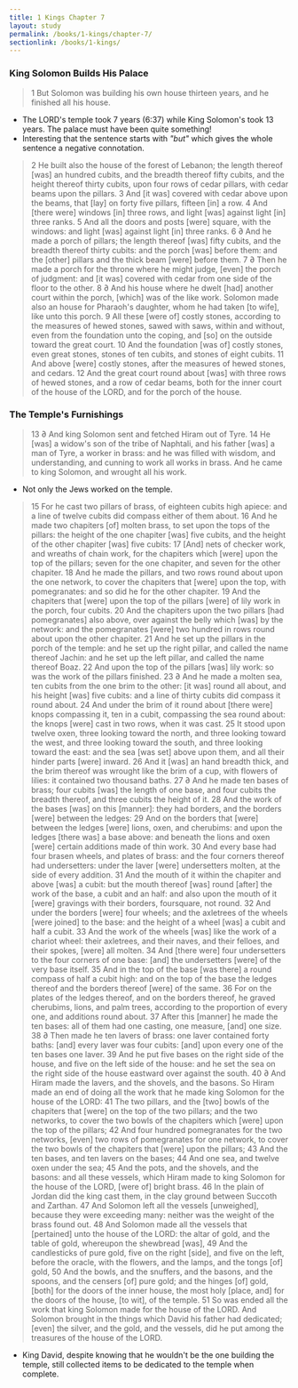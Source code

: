 ```yaml
---
title: 1 Kings Chapter 7
layout: study
permalink: /books/1-kings/chapter-7/
sectionlink: /books/1-kings/
---
```


### King Solomon Builds His Palace

> 1 But Solomon was building his own house thirteen years, and he finished all his house.

* The LORD's temple took 7 years (6:37) while King Solomon's took 13 years. The
palace must have been quite something!
* Interesting that the sentence starts with _"but"_ which gives the whole
sentence a negative connotation.

> 2 He built also the house of the forest of Lebanon; the length thereof [was] an hundred cubits, and the breadth thereof fifty cubits, and the height thereof thirty cubits, upon four rows of cedar pillars, with cedar beams upon the pillars.
> 3 And [it was] covered with cedar above upon the beams, that [lay] on forty five pillars, fifteen [in] a row.
> 4 And [there were] windows [in] three rows, and light [was] against light [in] three ranks.
> 5 And all the doors and posts [were] square, with the windows: and light [was] against light [in] three ranks.
> 6 ∂ And he made a porch of pillars; the length thereof [was] fifty cubits, and the breadth thereof thirty cubits: and the porch [was] before them: and the [other] pillars and the thick beam [were] before them.
> 7 ∂ Then he made a porch for the throne where he might judge, [even] the porch of judgment: and [it was] covered with cedar from one side of the floor to the other.
> 8 ∂ And his house where he dwelt [had] another court within the porch, [which] was of the like work. Solomon made also an house for Pharaoh's daughter, whom he had taken [to wife], like unto this porch.
> 9 All these [were of] costly stones, according to the measures of hewed stones, sawed with saws, within and without, even from the foundation unto the coping, and [so] on the outside toward the great court.
> 10 And the foundation [was of] costly stones, even great stones, stones of ten cubits, and stones of eight cubits.
> 11 And above [were] costly stones, after the measures of hewed stones, and cedars.
> 12 And the great court round about [was] with three rows of hewed stones, and a row of cedar beams, both for the inner court of the house of the LORD, and for the porch of the house.

### The Temple's Furnishings

> 13 ∂ And king Solomon sent and fetched Hiram out of Tyre.
> 14 He [was] a widow's son of the tribe of Naphtali, and his father [was] a man of Tyre, a worker in brass: and he was filled with wisdom, and understanding, and cunning to work all works in brass. And he came to king Solomon, and wrought all his work.

* Not only the Jews worked on the temple.

> 15 For he cast two pillars of brass, of eighteen cubits high apiece: and a line of twelve cubits did compass either of them about.
> 16 And he made two chapiters [of] molten brass, to set upon the tops of the pillars: the height of the one chapiter [was] five cubits, and the height of the other chapiter [was] five cubits:
> 17 [And] nets of checker work, and wreaths of chain work, for the chapiters which [were] upon the top of the pillars; seven for the one chapiter, and seven for the other chapiter.
> 18 And he made the pillars, and two rows round about upon the one network, to cover the chapiters that [were] upon the top, with pomegranates: and so did he for the other chapiter.
> 19 And the chapiters that [were] upon the top of the pillars [were] of lily work in the porch, four cubits.
> 20 And the chapiters upon the two pillars [had pomegranates] also above, over against the belly which [was] by the network: and the pomegranates [were] two hundred in rows round about upon the other chapiter.
> 21 And he set up the pillars in the porch of the temple: and he set up the right pillar, and called the name thereof Jachin: and he set up the left pillar, and called the name thereof Boaz.
> 22 And upon the top of the pillars [was] lily work: so was the work of the pillars finished.
> 23 ∂ And he made a molten sea, ten cubits from the one brim to the other: [it was] round all about, and his height [was] five cubits: and a line of thirty cubits did compass it round about.
> 24 And under the brim of it round about [there were] knops compassing it, ten in a cubit, compassing the sea round about: the knops [were] cast in two rows, when it was cast.
> 25 It stood upon twelve oxen, three looking toward the north, and three looking toward the west, and three looking toward the south, and three looking toward the east: and the sea [was set] above upon them, and all their hinder parts [were] inward.
> 26 And it [was] an hand breadth thick, and the brim thereof was wrought like the brim of a cup, with flowers of lilies: it contained two thousand baths.
> 27 ∂ And he made ten bases of brass; four cubits [was] the length of one base, and four cubits the breadth thereof, and three cubits the height of it.
> 28 And the work of the bases [was] on this [manner]: they had borders, and the borders [were] between the ledges:
> 29 And on the borders that [were] between the ledges [were] lions, oxen, and cherubims: and upon the ledges [there was] a base above: and beneath the lions and oxen [were] certain additions made of thin work.
> 30 And every base had four brasen wheels, and plates of brass: and the four corners thereof had undersetters: under the laver [were] undersetters molten, at the side of every addition.
> 31 And the mouth of it within the chapiter and above [was] a cubit: but the mouth thereof [was] round [after] the work of the base, a cubit and an half: and also upon the mouth of it [were] gravings with their borders, foursquare, not round.
> 32 And under the borders [were] four wheels; and the axletrees of the wheels [were joined] to the base: and the height of a wheel [was] a cubit and half a cubit.
> 33 And the work of the wheels [was] like the work of a chariot wheel: their axletrees, and their naves, and their felloes, and their spokes, [were] all molten.
> 34 And [there were] four undersetters to the four corners of one base: [and] the undersetters [were] of the very base itself.
> 35 And in the top of the base [was there] a round compass of half a cubit high: and on the top of the base the ledges thereof and the borders thereof [were] of the same.
> 36 For on the plates of the ledges thereof, and on the borders thereof, he graved cherubims, lions, and palm trees, according to the proportion of every one, and additions round about.
> 37 After this [manner] he made the ten bases: all of them had one casting, one measure, [and] one size.
> 38 ∂ Then made he ten lavers of brass: one laver contained forty baths: [and] every laver was four cubits: [and] upon every one of the ten bases one laver.
> 39 And he put five bases on the right side of the house, and five on the left side of the house: and he set the sea on the right side of the house eastward over against the south.
> 40 ∂ And Hiram made the lavers, and the shovels, and the basons. So Hiram made an end of doing all the work that he made king Solomon for the house of the LORD:
> 41 The two pillars, and the [two] bowls of the chapiters that [were] on the top of the two pillars; and the two networks, to cover the two bowls of the chapiters which [were] upon the top of the pillars;
> 42 And four hundred pomegranates for the two networks, [even] two rows of pomegranates for one network, to cover the two bowls of the chapiters that [were] upon the pillars;
> 43 And the ten bases, and ten lavers on the bases;
> 44 And one sea, and twelve oxen under the sea;
> 45 And the pots, and the shovels, and the basons: and all these vessels, which Hiram made to king Solomon for the house of the LORD, [were of] bright brass.
> 46 In the plain of Jordan did the king cast them, in the clay ground between Succoth and Zarthan.
> 47 And Solomon left all the vessels [unweighed], because they were exceeding many: neither was the weight of the brass found out.
> 48 And Solomon made all the vessels that [pertained] unto the house of the LORD: the altar of gold, and the table of gold, whereupon the shewbread [was],
> 49 And the candlesticks of pure gold, five on the right [side], and five on the left, before the oracle, with the flowers, and the lamps, and the tongs [of] gold,
> 50 And the bowls, and the snuffers, and the basons, and the spoons, and the censers [of] pure gold; and the hinges [of] gold, [both] for the doors of the inner house, the most holy [place, and] for the doors of the house, [to wit], of the temple.
> 51 So was ended all the work that king Solomon made for the house of the LORD. And Solomon brought in the things which David his father had dedicated; [even] the silver, and the gold, and the vessels, did he put among the treasures of the house of the LORD.

* King David, despite knowing that he wouldn't be the one building the temple,
still collected items to be dedicated to the temple when complete.
